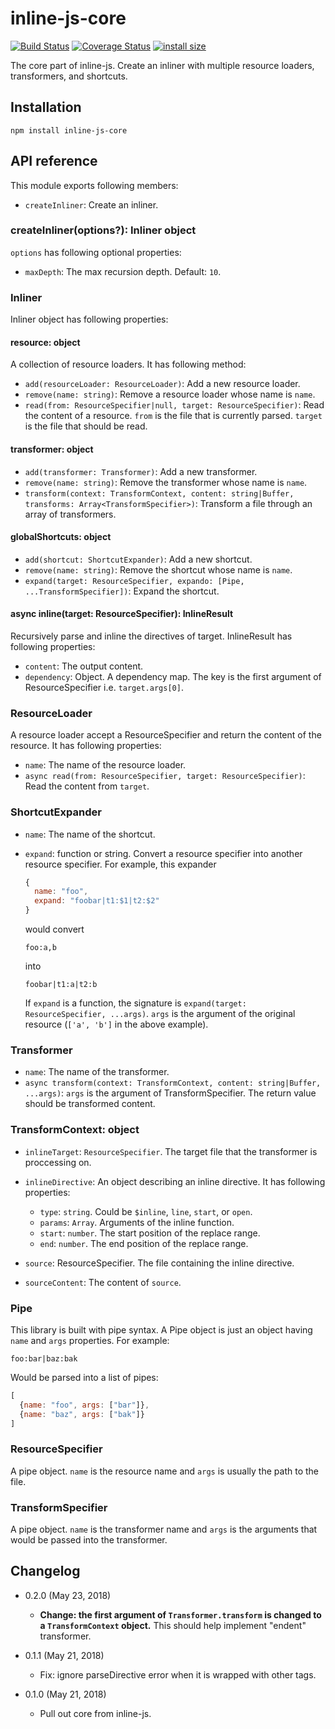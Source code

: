 inline-js-core
==============

[![Build Status](https://travis-ci.org/eight04/inline-js-core.svg?branch=master)](https://travis-ci.org/eight04/inline-js-core)
[![Coverage Status](https://coveralls.io/repos/github/eight04/inline-js-core/badge.svg?branch=master)](https://coveralls.io/github/eight04/inline-js-core?branch=master)
[![install size](https://packagephobia.now.sh/badge?p=inline-js-core)](https://packagephobia.now.sh/result?p=inline-js-core)

The core part of inline-js. Create an inliner with multiple resource loaders, transformers, and shortcuts.

Installation
------------
```
npm install inline-js-core
```

API reference
-------------

This module exports following members:

* `createInliner`: Create an inliner.

### createInliner(options?): Inliner object

`options` has following optional properties:

* `maxDepth`: The max recursion depth. Default: `10`.

### Inliner

Inliner object has following properties:

#### resource: object

A collection of resource loaders. It has following method:

* `add(resourceLoader: ResourceLoader)`: Add a new resource loader.
* `remove(name: string)`: Remove a resource loader whose name is `name`.
* `read(from: ResourceSpecifier|null, target: ResourceSpecifier)`: Read the content of a resource. `from` is the file that is currently parsed. `target` is the file that should be read.

#### transformer: object

* `add(transformer: Transformer)`: Add a new transformer.
* `remove(name: string)`: Remove the transformer whose name is `name`.
* `transform(context: TransformContext, content: string|Buffer, transforms: Array<TransformSpecifier>)`: Transform a file through an array of transformers.

#### globalShortcuts: object

* `add(shortcut: ShortcutExpander)`: Add a new shortcut.
* `remove(name: string)`: Remove the shortcut whose name is `name`.
* `expand(target: ResourceSpecifier, expando: [Pipe, ...TransformSpecifier])`: Expand the shortcut.

#### async inline(target: ResourceSpecifier): InlineResult

Recursively parse and inline the directives of target. InlineResult has following properties:

* `content`: The output content.
* `dependency`: Object. A dependency map. The key is the first argument of ResourceSpecifier i.e. `target.args[0]`.

### ResourceLoader

A resource loader accept a ResourceSpecifier and return the content of the resource. It has following properties:

* `name`: The name of the resource loader.
* `async read(from: ResourceSpecifier, target: ResourceSpecifier)`: Read the content from `target`.

### ShortcutExpander

* `name`: The name of the shortcut.
* `expand`: function or string. Convert a resource specifier into another resource specifier. For example, this expander

  ```js
  {
    name: "foo",
    expand: "foobar|t1:$1|t2:$2"
  }
  ```
  
  would convert
  
  ```
  foo:a,b
  ```
  
  into
  
  ```
  foobar|t1:a|t2:b
  ```
  
  If `expand` is a function, the signature is `expand(target: ResourceSpecifier, ...args)`. `args` is the argument of the original resource (`['a', 'b']` in the above example).

### Transformer

* `name`: The name of the transformer.
* `async transform(context: TransformContext, content: string|Buffer, ...args)`: `args` is the argument of TransformSpecifier. The return value should be transformed content.

### TransformContext: object

* `inlineTarget`: `ResourceSpecifier`. The target file that the transformer is proccessing on.
* `inlineDirective`: An object describing an inline directive. It has following properties:

  - `type`: `string`. Could be `$inline`, `line`, `start`, or `open`.
  - `params`: `Array`. Arguments of the inline function.
  - `start`: `number`. The start position of the replace range.
  - `end`: `number`. The end position of the replace range.
  
* `source`: ResourceSpecifier. The file containing the inline directive.
* `sourceContent`: The content of `source`.

### Pipe

This library is built with pipe syntax. A Pipe object is just an object having `name` and `args` properties. For example:

```
foo:bar|baz:bak
```

Would be parsed into a list of pipes:

```js
[
  {name: "foo", args: ["bar"]},
  {name: "baz", args: ["bak"]}
]
```

### ResourceSpecifier

A pipe object. `name` is the resource name and `args` is usually the path to the file.

### TransformSpecifier

A pipe object. `name` is the transformer name and `args` is the arguments that would be passed into the transformer.

Changelog
---------

* 0.2.0 (May 23, 2018)

  - **Change: the first argument of `Transformer.transform` is changed to a `TransformContext` object.** This should help implement "endent" transformer.

* 0.1.1 (May 21, 2018)

  - Fix: ignore parseDirective error when it is wrapped with other tags.

* 0.1.0 (May 21, 2018)

    - Pull out core from inline-js.
